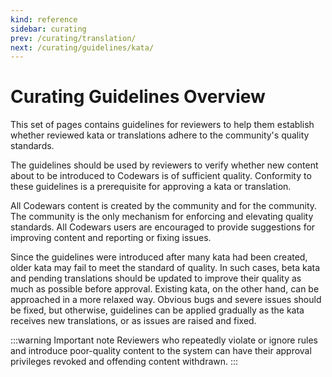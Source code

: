```yaml
---
kind: reference
sidebar: curating
prev: /curating/translation/
next: /curating/guidelines/kata/
---
```



# Curating Guidelines Overview

This set of pages contains guidelines for reviewers to help them establish whether reviewed kata or translations adhere to the community's quality standards.

The guidelines should be used by reviewers to verify whether new content about to be introduced to Codewars is of sufficient quality. Conformity to these guidelines is a prerequisite for approving a kata or translation.

All Codewars content is created by the community and for the community. The community is the only mechanism for enforcing and elevating quality standards. All Codewars users are encouraged to provide suggestions for improving content and reporting or fixing issues.

Since the guidelines were introduced after many kata had been created, older kata may fail to meet the standard of quality. In such cases, beta kata and pending translations should be updated to improve their quality as much as possible before approval. Existing kata, on the other hand, can be approached in a more relaxed way. Obvious bugs and severe issues should be fixed, but otherwise, guidelines can be applied gradually as the kata receives new translations, or as issues are raised and fixed.

:::warning Important note
Reviewers who repeatedly violate or ignore rules and introduce poor-quality content to the system can have their approval privileges revoked and offending content withdrawn.
:::
